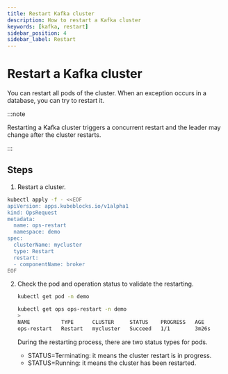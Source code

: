 ```yaml
---
title: Restart Kafka cluster
description: How to restart a Kafka cluster
keywords: [kafka, restart]
sidebar_position: 4
sidebar_label: Restart
---
```



# Restart a Kafka cluster

You can restart all pods of the cluster. When an exception occurs in a database, you can try to restart it.

:::note

Restarting a Kafka cluster triggers a concurrent restart and the leader may change after the cluster restarts.

:::

## Steps

1. Restart a cluster.

  ```bash
  kubectl apply -f - <<EOF
  apiVersion: apps.kubeblocks.io/v1alpha1
  kind: OpsRequest
  metadata:
    name: ops-restart
    namespace: demo
  spec:
    clusterName: mycluster
    type: Restart 
    restart:
    - componentName: broker
  EOF
  ```

2. Check the pod and operation status to validate the restarting.

   ```bash
   kubectl get pod -n demo

   kubectl get ops ops-restart -n demo
   >
   NAME          TYPE      CLUSTER     STATUS    PROGRESS   AGE
   ops-restart   Restart   mycluster   Succeed   1/1        3m26s
   ```

   During the restarting process, there are two status types for pods.

   - STATUS=Terminating: it means the cluster restart is in progress.
   - STATUS=Running: it means the cluster has been restarted.
